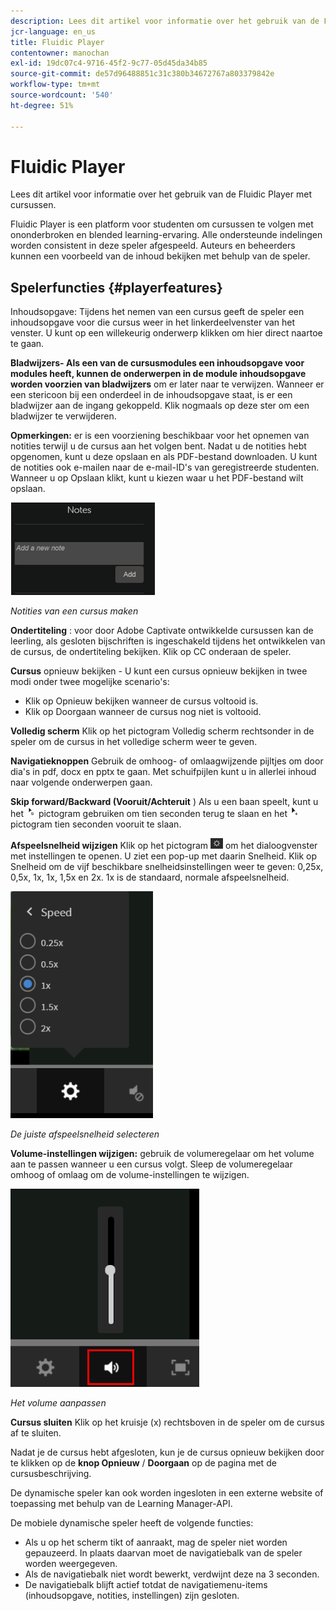 ```yaml
---
description: Lees dit artikel voor informatie over het gebruik van de Fluidic Player met cursussen.
jcr-language: en_us
title: Fluidic Player
contentowner: manochan
exl-id: 19dc07c4-9716-45f2-9c77-05d45da34b85
source-git-commit: de57d96488851c31c380b34672767a803379842e
workflow-type: tm+mt
source-wordcount: '540'
ht-degree: 51%

---
```


# Fluidic Player

Lees dit artikel voor informatie over het gebruik van de Fluidic Player met cursussen.

Fluidic Player is een platform voor studenten om cursussen te volgen met ononderbroken en blended learning-ervaring. Alle ondersteunde indelingen worden consistent in deze speler afgespeeld. Auteurs en beheerders kunnen een voorbeeld van de inhoud bekijken met behulp van de speler.

## Spelerfuncties {#playerfeatures}

<!--![](assets/fluidicplayer-callout.png)-->

**&#x200B;**&#x200B;Inhoudsopgave: Tijdens het nemen van een cursus geeft de speler een inhoudsopgave voor die cursus weer in het linkerdeelvenster van het venster. U kunt op een willekeurig onderwerp klikken om hier direct naartoe te gaan.

**Bladwijzers- Als een van de cursusmodules een inhoudsopgave voor modules heeft, kunnen de onderwerpen in de module inhoudsopgave worden voorzien van bladwijzers** om er later naar te verwijzen. Wanneer er een stericoon bij een onderdeel in de inhoudsopgave staat, is er een bladwijzer aan de ingang gekoppeld. Klik nogmaals op deze ster om een bladwijzer te verwijderen.

**Opmerkingen:** er is een voorziening beschikbaar voor het opnemen van notities terwijl u de cursus aan het volgen bent. Nadat u de notities hebt opgenomen, kunt u deze opslaan en als PDF-bestand downloaden. U kunt de notities ook e-mailen naar de e-mail-ID&#39;s van geregistreerde studenten. Wanneer u op Opslaan klikt, kunt u kiezen waar u het PDF-bestand wilt opslaan.

![](assets/notes.png)

*Notities van een cursus maken*

**Ondertiteling** : voor door Adobe Captivate ontwikkelde cursussen kan de leerling, als gesloten bijschriften is ingeschakeld tijdens het ontwikkelen van de cursus, de ondertiteling bekijken. Klik op CC onderaan de speler.

**Cursus** opnieuw bekijken - U kunt een cursus opnieuw bekijken in twee modi onder twee mogelijke scenario&#39;s:

* Klik op Opnieuw bekijken wanneer de cursus voltooid is.
* Klik op Doorgaan wanneer de cursus nog niet is voltooid.

**Volledig scherm** Klik op het pictogram Volledig scherm rechtsonder in de speler om de cursus in het volledige scherm weer te geven.

**Navigatieknoppen** Gebruik de omhoog- of omlaagwijzende pijltjes om door dia&#39;s in pdf, docx en pptx te gaan. Met schuifpijlen kunt u in allerlei inhoud naar volgende onderwerpen gaan.

**Skip forward/Backward (Vooruit/Achteruit** ) Als u een baan speelt, kunt u het ![](assets/asset-1.png) pictogram gebruiken om tien seconden terug te slaan en het  ![](assets/assets-2.png) pictogram tien seconden vooruit te slaan.

**Afspeelsnelheid wijzigen** Klik op het pictogram ![](assets/speedicon.png) om het dialoogvenster met instellingen te openen. U ziet een pop-up met daarin Snelheid. Klik op Snelheid om de vijf beschikbare snelheidsinstellingen weer te geven: 0,25x, 0,5x, 1x, 1x, 1,5x en 2x. 1x is de standaard, normale afspeelsnelheid.

![](assets/speedvariants.png)

*De juiste afspeelsnelheid selecteren*

**Volume-instellingen wijzigen:** gebruik de volumeregelaar om het volume aan te passen wanneer u een cursus volgt. Sleep de volumeregelaar omhoog of omlaag om de volume-instellingen te wijzigen.

![](assets/volumecontrol.png)

*Het volume aanpassen*

**Cursus sluiten** Klik op het kruisje (x) rechtsboven in de speler om de cursus af te sluiten.

Nadat je de cursus hebt afgesloten, kun je de cursus opnieuw bekijken door te klikken op de **knop Opnieuw** / **Doorgaan** op de pagina met de cursusbeschrijving.

De dynamische speler kan ook worden ingesloten in een externe website of toepassing met behulp van de Learning Manager-API.

De mobiele dynamische speler heeft de volgende functies:

* Als u op het scherm tikt of aanraakt, mag de speler niet worden gepauzeerd. In plaats daarvan moet de navigatiebalk van de speler worden weergegeven.
* Als de navigatiebalk niet wordt bewerkt, verdwijnt deze na 3 seconden.
* De navigatiebalk blijft actief totdat de navigatiemenu-items (inhoudsopgave, notities, instellingen) zijn gesloten.
